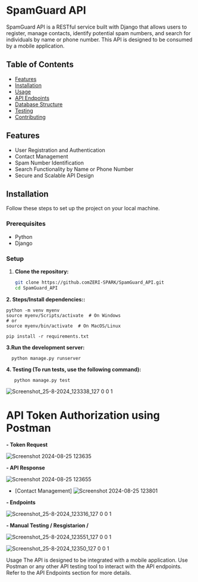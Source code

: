 # SpamGuard API

SpamGuard API is a RESTful service built with Django that allows users to register, manage contacts, identify potential spam numbers, and search for individuals by name or phone number. This API is designed to be consumed by a mobile application.

## Table of Contents

- [Features](#features)
- [Installation](#installation)
- [Usage](#usage)
- [API Endpoints](#api-endpoints)
- [Database Structure](#database-structure)
- [Testing](#testing)
- [Contributing](#contributing)


## Features

- User Registration and Authentication
- Contact Management
- Spam Number Identification
- Search Functionality by Name or Phone Number
- Secure and Scalable API Design

## Installation

Follow these steps to set up the project on your local machine.

### Prerequisites

- Python 
- Django 


### Setup

1. **Clone the repository:**

   ```bash
   git clone https://github.comZERI-SPARK/SpamGuard_API.git
   cd SpamGuard_API

**2. Steps/Install dependencies::**
      
    python -m venv myenv
    source myenv/Scripts/activate  # On Windows
    # or
    source myenv/bin/activate  # On MacOS/Linux

    pip install -r requirements.txt
    
      
**3.Run the development server:**
      
      python manage.py runserver

      
**4. Testing (To run tests, use the following command):**
   
       python manage.py test


       
      






![Screenshot_25-8-2024_123338_127 0 0 1](https://github.com/user-attachments/assets/68a8a962-63f6-44b7-8d88-ee865256bd57)

# API Token Authorization using Postman
**- **Token Request****

![Screenshot 2024-08-25 123635](https://github.com/user-attachments/assets/2930111b-18de-412d-a39d-28ee57ecdaf9)

**- API Response**

![Screenshot 2024-08-25 123655](https://github.com/user-attachments/assets/f1251c9b-b891-41ad-a8ae-819864925fe8)
- [Contact Management]
![Screenshot 2024-08-25 123801](https://github.com/user-attachments/assets/e8dd5d0e-d8d1-4300-9b51-5add5dccdd5c)

**- Endpoints**

![Screenshot_25-8-2024_123316_127 0 0 1](https://github.com/user-attachments/assets/21cffec5-d477-40cc-9b56-dec7cc50783d)

**- Manual Testing / Resgistarion /**

![Screenshot_25-8-2024_123551_127 0 0 1](https://github.com/user-attachments/assets/4c1fc33c-0b64-4972-ae1a-6a660a45da49)

![Screenshot_25-8-2024_12350_127 0 0 1](https://github.com/user-attachments/assets/5e5b88ec-ff00-4243-a237-09d1cebe905d)

Usage
The API is designed to be integrated with a mobile application. Use Postman or any other API testing tool to interact with the API endpoints. Refer to the API Endpoints section for more details.



